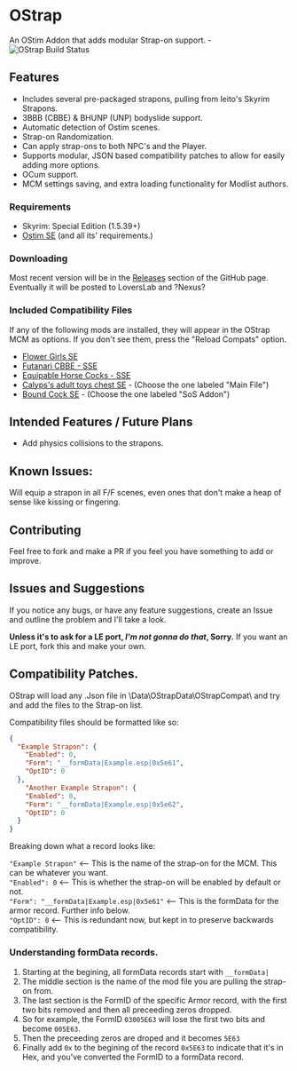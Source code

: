# OStrap
 An OStim Addon that adds modular Strap-on support. - ![OStrap Build Status](https://github.com/Osmosis-Wrench/OStrap/actions/workflows/main.yml/badge.svg)
## Features
 - Includes several pre-packaged strapons, pulling from leito's Skyrim Strapons.
 - 3BBB (CBBE) & BHUNP (UNP) bodyslide support.
 - Automatic detection of Ostim scenes.
 - Strap-on Randomization.
 - Can apply strap-ons to both NPC's and the Player.
 - Supports modular, JSON based compatibility patches to allow for easily adding more options.
 - OCum support.
 - MCM settings saving, and extra loading functionality for Modlist authors.
### Requirements
 - Skyrim: Special Edition (1.5.39+)
 - [Ostim SE](https://github.com/Sairion350/OStim) (and all its' requirements.)
### Downloading
 Most recent version will be in the [Releases](https://github.com/Osmosis-Wrench/OStrap/releases) section of the GitHub page.
 Eventually it will be posted to LoversLab and ?Nexus?
### Included Compatibility Files
If any of the following mods are installed, they will appear in the OStrap MCM as options. If you don't see them, press the "Reload Compats" option.
 - [Flower Girls SE](https://www.nexusmods.com/skyrimspecialedition/mods/5941)
 - [Futanari CBBE - SSE](https://www.loverslab.com/files/file/11344-sos-addon-futanari-cbbe-sse/)
 - [Equipable Horse Cocks - SSE](https://www.loverslab.com/files/file/9903-sos-equipable-horse-cocks-sse-port/)
 - [Calyps's adult toys chest SE](https://www.nexusmods.com/skyrimspecialedition/mods/30831) - (Choose the one labeled "Main File")
 - [Bound Cock SE](https://www.loverslab.com/topic/108139-bound-cock-se-a-sosgender-bender-addon/) - (Choose the one labeled "SoS Addon")

## Intended Features / Future Plans
- Add physics collisions to the strapons.

## Known Issues:
Will equip a strapon in all F/F scenes, even ones that don't make a heap of sense like kissing or fingering.

## Contributing
Feel free to fork and make a PR if you feel you have something to add or improve.

## Issues and Suggestions
If you notice any bugs, or have any feature suggestions, create an Issue and outline the problem and I'll take a look.  
  
**Unless it's to ask for a LE port, *I'm not gonna do that*, Sorry.** If you want an LE port, fork this and make your own.

## Compatibility Patches.
OStrap will load any .Json file in \Data\OStrapData\OStrapCompat\ and try and add the files to the Strap-on list.
  
Compatibility files should be formatted like so:
  
```Json
{
  "Example Strapon": {
    "Enabled": 0,
    "Form": "__formData|Example.esp|0x5e61",
    "OptID": 0
  },
    "Another Example Strapon": {
    "Enabled": 0,
    "Form": "__formData|Example.esp|0x5e62",
    "OptID": 0
  }
}
```
Breaking down what a record looks like:

  ``"Example Strapon"`` <-- This is the name of the strap-on for the MCM. This can be whatever you want.  
  ``"Enabled": 0`` <-- This is whether the strap-on will be enabled by default or not.  
  ``"Form": "__formData|Example.esp|0x5e61"`` <-- This is the formData for the armor record. Further info below.  
  ``"OptID": 0`` <-- This is redundant now, but kept in to preserve backwards compatibility.

### Understanding formData records.
1. Starting at the begining, all formData records start with ``__formData|``
2. The middle section is the name of the mod file you are pulling the strap-on from.
3. The last section is the FormID of the specific Armor record, with the first two bits removed and then all preceeding zeros dropped.
4. So for example, the FormID ``03005E63`` will lose the first two bits and become ``005E63``.
5. Then the preceeding zeros are droped and it becomes ``5E63``
6. Finally add ``0x`` to the begining of the record ``0x5E63`` to indicate that it's in Hex, and you've converted the FormID to a formData record.
